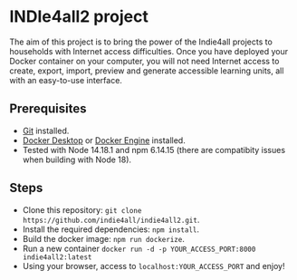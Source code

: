 # INDIe4all2 project
The aim of this project is to bring the power of the Indie4all projects to households with Internet access difficulties. Once you have deployed your Docker container on your computer, you will not need Internet access to create, export, import, preview and generate accessible learning units, all with an easy-to-use interface.
## Prerequisites
- [Git](https://git-scm.com/book/en/v2/Getting-Started-Installing-Git) installed.
- [Docker Desktop](https://docs.docker.com/desktop/) or [Docker Engine](https://docs.docker.com/engine/install/) installed.
- Tested with Node 14.18.1 and npm 6.14.15 (there are compatibity issues when building with Node 18).
## Steps
- Clone this repository: `git clone https://github.com/indie4all/indie4all2.git`.
- Install the required dependencies: `npm install`.
- Build the docker image: `npm run dockerize`.
- Run a new container `docker run -d -p YOUR_ACCESS_PORT:8000 indie4all2:latest`
- Using your browser, access to `localhost:YOUR_ACCESS_PORT` and enjoy!
